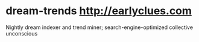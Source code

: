 dream-trends
http://earlyclues.com
============

Nightly dream indexer and trend miner; search-engine-optimized collective unconscious
